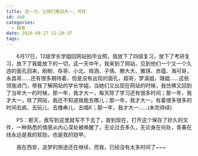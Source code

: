 ```yaml
---
title: 这一次，让我们重回大一，可好
id: 448
categories:
  - 随笔
date: 2016-08-17 11:20:37
tags:
---
```


&emsp;&emsp;6月17日，12级学长学姐回网站拍毕业照，我放下了四级复习，放下了考研复习，放下了我能放下的一切，这一天中午，我来到了网站，见到他们一个又一个久违的面孔回来，盼盼、存哥、小北、晓涵、子倩、滕大大、雅琪、彦蕴、海可哥，永昌哥&hellip;&hellip;还有很多期待着，但是没有出现的面孔，超哥，梦溪姐，璐姐&hellip;&hellip;这些领我进门，带我了解网站的学长学姐，当她们又出现在网站的时候，我仿佛又回到了当年大一的时候，那一年，我才大一，每天除了学习还有很多时间；那一年，我才大一，除了网站，我还不知道我能去哪儿；那一年，我才大一，有着很多很多的时间去疯、去玩儿、去撸串儿、去唱K；那一年，我才大一......(未完待续)

<!--more-->
&emsp;&emsp;PS：那天，我写到这里就写不下去了，直到现在，打开这个保存了好久的文件，一种熟悉的情感从内心深处被唤醒了，无论过去多久，无论身在何处，青春在线永远是我的软肋，也是我的铠甲。

&emsp;&emsp;我在西安，追梦的旅途还在继续，而我，已经没有太多时间了~~~